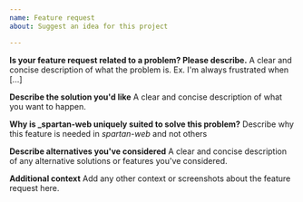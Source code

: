 ```yaml
---
name: Feature request
about: Suggest an idea for this project

---
```


**Is your feature request related to a problem? Please describe.**
A clear and concise description of what the problem is. Ex. I'm always frustrated when [...]

**Describe the solution you'd like**
A clear and concise description of what you want to happen.

**Why is _spartan-web uniquely suited to solve this problem?**
Describe why this feature is needed in _spartan-web_ and not others

**Describe alternatives you've considered**
A clear and concise description of any alternative solutions or features you've considered.

**Additional context**
Add any other context or screenshots about the feature request here.
